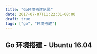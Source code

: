 ```yaml
---
title: "Go环境搭建记录"
date: 2017-07-07T11:22:31+08:00
draft: true
tags: ["go", "环境搭建"]
---
```

## Go 环境搭建 - Ubuntu 16.04
